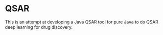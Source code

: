 # QSAR
This is an attempt at developing a Java QSAR tool for pure Java to do QSAR deep learning for drug discovery.
